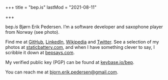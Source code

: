 +++
title = "bep.is"
lastMod = "2021-08-11"

+++

bep.*is* Bjørn Erik Pedersen. I’m a software developer and saxophone player from Norway (see photo).

Find me at [GitHub](https://github.com/bep), [LinkedIn](https://no.linkedin.com/in/bjørn-erik-pedersen-b0024415), [Wikipedia](https://nn.wikipedia.org/wiki/Brukar:Bep) and [Twitter](https://twitter.com/bepsays). See a selection of my photos at [staticbattery.com](https://staticbattery.com/), and when I have something clever to say, I scribble it down at [bepsays.com](http://bepsays.com/en/).

My verified public key (PGP) can be found at [keybase.io/bep](https://keybase.io/bep).

You can reach me at [bjorn.erik.pedersen@gmail.com](mailto:bjorn.erik.pedersen@gmail.com).